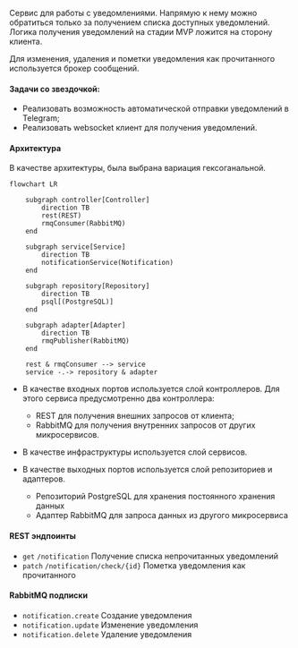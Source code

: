 Сервис для работы с уведомлениями.
Напрямую к нему можно обратиться только за получением списка доступных уведомлений.
Логика получения уведомлений на стадии MVP ложится на сторону клиента.

Для изменения, удаления и пометки уведомления как прочитанного используется брокер сообщений.

#### Задачи со звездочкой:
* Реализовать возможность автоматической отправки уведомлений в Telegram;
* Реализовать websocket клиент для получения уведомлений.

#### Архитектура
В качестве архитектуры, была выбрана вариация гексоганальной.

```mermaid
flowchart LR

    subgraph controller[Controller]
        direction TB
        rest(REST)
        rmqConsumer(RabbitMQ)
    end

    subgraph service[Service]
        direction TB
        notificationService(Notification)
    end

    subgraph repository[Repository]
        direction TB
        psql[(PostgreSQL)]
    end

    subgraph adapter[Adapter]
        direction TB
        rmqPublisher(RabbitMQ)
    end
    
    rest & rmqConsumer --> service
    service -.-> repository & adapter
```
- В качестве входных портов используется слой контроллеров.
  Для этого сервиса предусмотренно два контроллера:
  - REST для получения внешних запросов от клиента;
  - RabbitMQ для получения внутренних запросов от других микросервисов.

- В качестве инфраструктуры используется слой сервисов.

- В качестве выходных портов используется слой репозиториев и адаптеров.
  - Репозиторий PostgreSQL для хранения постоянного хранения данных
  - Адаптер RabbitMQ для запроса данных из другого микросервиса

#### REST эндпоинты
- `get` `/notification` Получение списка непрочитанных уведомлений
- `patch` `/notification/check/{id}` Пометка уведомления как прочитанного

#### RabbitMQ подписки
- `notification.create` Создание уведомления
- `notification.update` Изменение уведомления
- `notification.delete` Удаление уведомления
